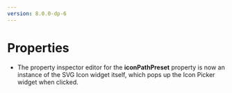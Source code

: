 ```yaml
---
version: 8.0.0-dp-6
---
```

# Properties

* The property inspector editor for the **iconPathPreset** property is
  now an instance of the SVG Icon widget itself, which pops up the Icon
  Picker widget when clicked.
